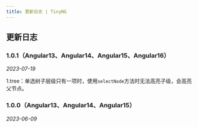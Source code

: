 ```yaml
---
title: 更新日志 | TinyNG
---
```


## 更新日志
### 1.0.1（Angular13、Angular14、Angular15、Angular16）

*2023-07-19*

1.tree：单选树子层级只有一项时，使用`selectNode`方法时无法高亮子级，会高亮父节点。

### 1.0.0（Angular13、Angular14、Angular15）

*2023-06-09*
